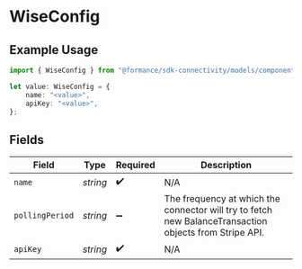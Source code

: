 # WiseConfig

## Example Usage

```typescript
import { WiseConfig } from "@formance/sdk-connectivity/models/components";

let value: WiseConfig = {
    name: "<value>",
    apiKey: "<value>",
};
```

## Fields

| Field                                                                                                  | Type                                                                                                   | Required                                                                                               | Description                                                                                            |
| ------------------------------------------------------------------------------------------------------ | ------------------------------------------------------------------------------------------------------ | ------------------------------------------------------------------------------------------------------ | ------------------------------------------------------------------------------------------------------ |
| `name`                                                                                                 | *string*                                                                                               | :heavy_check_mark:                                                                                     | N/A                                                                                                    |
| `pollingPeriod`                                                                                        | *string*                                                                                               | :heavy_minus_sign:                                                                                     | The frequency at which the connector will try to fetch new BalanceTransaction objects from Stripe API. |
| `apiKey`                                                                                               | *string*                                                                                               | :heavy_check_mark:                                                                                     | N/A                                                                                                    |
